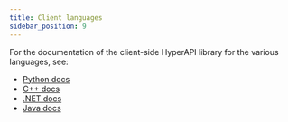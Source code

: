 ```yaml
---
title: Client languages
sidebar_position: 9
---
```


For the documentation of the client-side HyperAPI library for the various languages, see:

* [Python docs](pathname:///lang_docs/py/)
* [C++ docs](pathname:///lang_docs/cxx/)
* [.NET docs](pathname:///lang_docs/dotnet/api/Tableau.HyperAPI.html)
* [Java docs](pathname:///lang_docs/java/)
